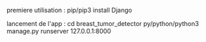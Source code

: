 premiere utilisation :
pip/pip3 install Django

lancement de l'app :
cd breast_tumor_detector
py/python/python3 manage.py runserver 127.0.0.1:8000